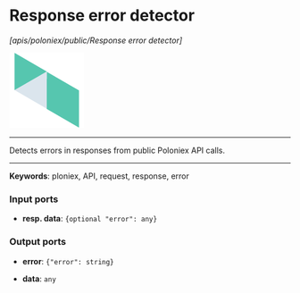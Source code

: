 # Response error detector

_[apis/poloniex/public/Response error detector]_

![icon](</assets/icons/33d6ca66-d216-4c2b-b2ae-87685c291a6f.png>)

---

Detects errors in responses from public Poloniex API calls.<br>

---

__Keywords__: ploniex, API, request, response, error

### Input ports

* __resp. data__: ` {optional "error": any} `

### Output ports

* __error__: ` {"error": string} `


* __data__: ` any `

